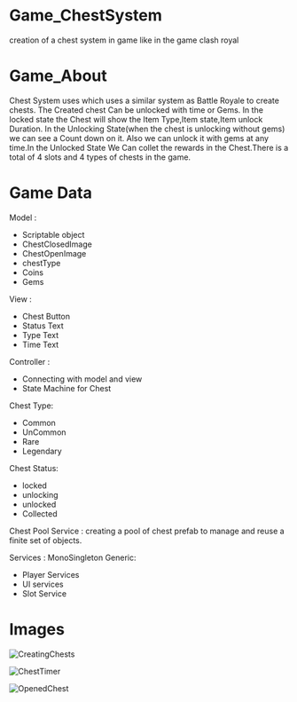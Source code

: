 # Game_ChestSystem
creation of a chest system in game like in the game clash royal

# Game_About
  Chest System uses which uses a similar system as Battle Royale to create chests. The Created chest Can be unlocked with time or Gems. In the locked state the Chest will show the Item Type,Item state,Item unlock Duration.
  In the Unlocking State(when the chest is unlocking without gems) we can see a Count down on it. Also we can unlock it with gems at any time.In the Unlocked State We Can collet the rewards in the Chest.There is a total of 4 slots and 4 types of chests in the game.
# Game Data
Model :
  * Scriptable object
  * ChestClosedImage
  * ChestOpenImage
  * chestType
  * Coins
  * Gems

View :
  * Chest Button
  * Status Text
  * Type Text
  * Time Text
    
Controller :
  * Connecting with model and view
  * State Machine for Chest

Chest Type:
  * Common
  * UnCommon
  * Rare
  * Legendary

Chest Status:
  * locked
  * unlocking
  * unlocked
  * Collected

Chest Pool Service :
  creating a pool of chest prefab to manage and reuse a finite set of objects.

Services : MonoSingleton Generic:
  * Player Services
  * UI services
  * Slot Service


# Images
![CreatingChests](https://github.com/hareeshp007/Game_ChestSystem/assets/46471092/1a7914cc-0b66-41a5-bc50-e3ed93618ec7)

![ChestTimer](https://github.com/hareeshp007/Game_ChestSystem/assets/46471092/be42b654-79e8-4121-9881-6e341a375c17)

![OpenedChest](https://github.com/hareeshp007/Game_ChestSystem/assets/46471092/a4ad9dfb-de10-4787-ac2d-f64341488b7d)

